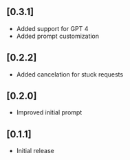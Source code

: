 ## [0.3.1]
- Added support for GPT 4
- Added prompt customization
## [0.2.2]
- Added cancelation for stuck requests
## [0.2.0]
- Improved initial prompt
## [0.1.1]
- Initial release